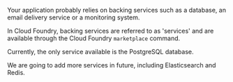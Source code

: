 Your application probably relies on backing services such as a database, an email delivery service or a monitoring system.

In Cloud Foundry, backing services are referred to as 'services' and are available through the Cloud Foundry ``marketplace`` command.

Currently, the only service available is the PostgreSQL database. 

We are going to add more services in future, including Elasticsearch and Redis.